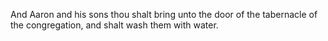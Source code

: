 And Aaron and his sons thou shalt bring unto the door of the tabernacle of the congregation, and shalt wash them with water.
